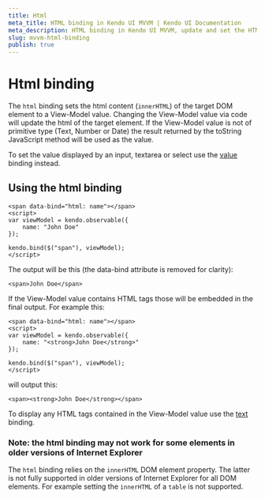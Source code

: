 ```yaml
---
title: Html
meta_title: HTML binding in Kendo UI MVVM | Kendo UI Documentation
meta_description: HTML binding in Kendo UI MVVM, update and set the HTML of the target DOM element by changing the View-Model value.
slug: mvvm-html-binding
publish: true
---
```


# Html binding

The `html` binding sets the html content (`innerHTML`) of the target DOM
element to a View-Model value. Changing the View-Model value via code will update the html of the target element.
If the View-Model value is not of primitive type (Text, Number or Date) the result returned by the toString JavaScript method will be used as the value.

To set the value displayed by an input, textarea or select use the [value](value) binding instead.

## Using the html binding

    <span data-bind="html: name"></span>
    <script>
    var viewModel = kendo.observable({
        name: "John Doe"
    });

    kendo.bind($("span"), viewModel);
    </script>


The output will be this (the data-bind attribute is removed for clarity):

    <span>John Doe</span>


If the View-Model value contains HTML tags those will be embedded in the final output. For example this:

    <span data-bind="html: name"></span>
    <script>
    var viewModel = kendo.observable({
        name: "<strong>John Doe</strong>"
    });

    kendo.bind($("span"), viewModel);
    </script>


will output this:


    <span><strong>John Doe</strong></span>


To display any HTML tags contained in the View-Model value use the [text](text) binding.

### Note: the html binding may not work for some elements in older versions of Internet Explorer

The `html` binding relies on the `innerHTML` DOM element property. The latter is not fully supported in older versions of Internet Explorer for all
DOM elements. For example setting the `innerHTML` of a `table` is not supported.
 
